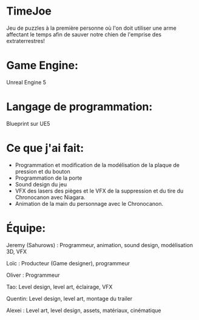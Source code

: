 # TimeJoe
Jeu de puzzles à la première personne où l'on doit utiliser une arme affectant le temps afin de sauver notre chien de l'emprise des extraterrestres!

# Game Engine:
Unreal Engine 5

# Langage de programmation:
Blueprint sur UE5

# Ce que j'ai fait:
- Programmation et modification de la modélisation de la plaque de pression et du bouton
- Programmation de la porte
- Sound design du jeu
- VFX des lasers des pièges et le VFX de la suppression et du tire du Chronocanon avec Niagara.
- Animation de la main du personnage avec le Chronocanon.

# Équipe:
Jeremy (Sahurows) : Programmeur, animation, sound design, modélisation 3D, VFX

Loïc : Producteur (Game designer), programmeur

Oliver : Programmeur

Tao: Level design, level art, éclairage, VFX

Quentin: Level design, level art, montage du trailer

Alexei : Level art, level design, assets, matériaux, cinématique
